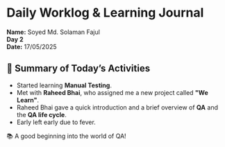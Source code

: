 # Daily Worklog & Learning Journal  
**Name:** Soyed Md. Solaman Fajul  
**Day 2**  
**Date:** 17/05/2025  

## 📝 Summary of Today’s Activities

- Started learning **Manual Testing**.
- Met with **Raheed Bhai**, who assigned me a new project called **"We Learn"**.
- Raheed Bhai gave a quick introduction and a brief overview of **QA** and the **QA life cycle**.
- Early left early due to fever.

📚 A good beginning into the world of QA!
